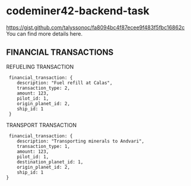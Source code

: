 # codeminer42-backend-task

https://gist.github.com/talyssonoc/fa8094bc4f87ecee9f483f5fbc16862c You can find more details here.


## FINANCIAL TRANSACTIONS
 REFUELING TRANSACTION
```
 financial_transaction: {
    description: "Fuel refill at Calas",
    transaction_type: 2,
    amount: 123,
    pilot_id: 1,
    origin_planet_id: 2,
    ship_id: 1    
 }
 ```
 
 TRANSPORT TRANSACTION
```
 financial_transaction: {
    description: "Transporting minerals to Andvari",
    transaction_type: 1,
    amount: 123,
    pilot_id: 1,
    destination_planet_id: 1,
    origin_planet_id: 2,
    ship_id: 1    
}
 ```
